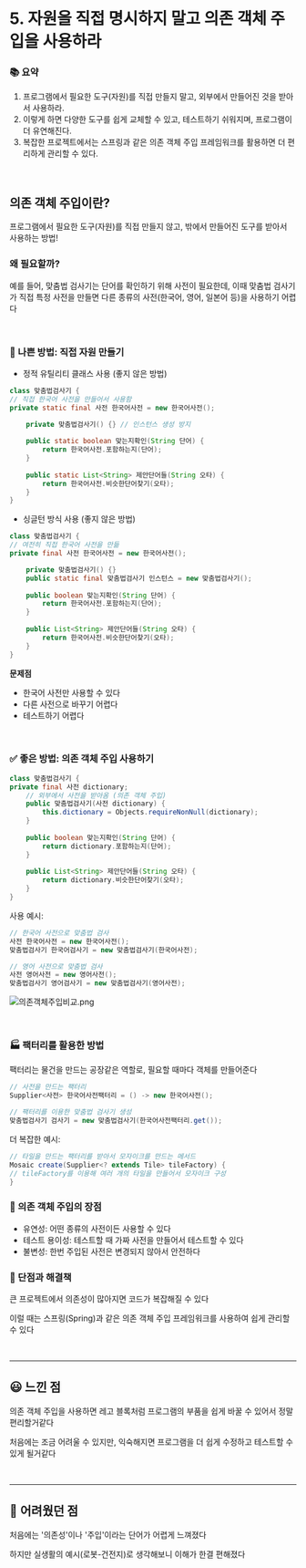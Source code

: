 # 5. 자원을 직접 명시하지 말고 의존 객체 주입을 사용하라

### 📚 요약
1. 프로그램에서 필요한 도구(자원)를 직접 만들지 말고, 외부에서 만들어진 것을 받아서 사용하라.
2. 이렇게 하면 다양한 도구를 쉽게 교체할 수 있고, 테스트하기 쉬워지며, 프로그램이 더 유연해진다. 
3. 복잡한 프로젝트에서는 스프링과 같은 의존 객체 주입 프레임워크를 활용하면 더 편리하게 관리할 수 있다.

<br>

## 의존 객체 주입이란?
프로그램에서 필요한 도구(자원)를 직접 만들지 않고, 밖에서 만들어진 도구를 받아서 사용하는 방법!
### 왜 필요할까?
예를 들어, 맞춤법 검사기는 단어를 확인하기 위해 사전이 필요한데, 이때 맞춤법 검사기가 직접 특정 사전을 만들면 다른 종류의 사전(한국어, 영어, 일본어 등)을 사용하기 어렵다

<br>

### 🚫 나쁜 방법: 직접 자원 만들기

- 정적 유틸리티 클래스 사용 (좋지 않은 방법)

```java
class 맞춤법검사기 {
// 직접 한국어 사전을 만들어서 사용함
private static final 사전 한국어사전 = new 한국어사전();

    private 맞춤법검사기() {} // 인스턴스 생성 방지
    
    public static boolean 맞는지확인(String 단어) {
        return 한국어사전.포함하는지(단어);
    }
    
    public static List<String> 제안단어들(String 오타) {
        return 한국어사전.비슷한단어찾기(오타);
    }
}
```

- 싱글턴 방식 사용 (좋지 않은 방법)

```java
class 맞춤법검사기 {
// 여전히 직접 한국어 사전을 만듦
private final 사전 한국어사전 = new 한국어사전();

    private 맞춤법검사기() {}
    public static final 맞춤법검사기 인스턴스 = new 맞춤법검사기();
    
    public boolean 맞는지확인(String 단어) {
        return 한국어사전.포함하는지(단어);
    }
    
    public List<String> 제안단어들(String 오타) {
        return 한국어사전.비슷한단어찾기(오타);
    }
}
```

**문제점**
- 한국어 사전만 사용할 수 있다
- 다른 사전으로 바꾸기 어렵다
- 테스트하기 어렵다

<br>

### ✅ 좋은 방법: 의존 객체 주입 사용하기

```java 
class 맞춤법검사기 {
private final 사전 dictionary;
    // 외부에서 사전을 받아옴 (의존 객체 주입)
    public 맞춤법검사기(사전 dictionary) {
        this.dictionary = Objects.requireNonNull(dictionary);
    }
    
    public boolean 맞는지확인(String 단어) {
        return dictionary.포함하는지(단어);
    }
    
    public List<String> 제안단어들(String 오타) {
        return dictionary.비슷한단어찾기(오타);
    }
}
```

사용 예시:

```java
// 한국어 사전으로 맞춤법 검사
사전 한국어사전 = new 한국어사전();
맞춤법검사기 한국어검사기 = new 맞춤법검사기(한국어사전);

// 영어 사전으로 맞춤법 검사
사전 영어사전 = new 영어사전();
맞춤법검사기 영어검사기 = new 맞춤법검사기(영어사전);
```

![의존객체주입비교.png](..%2F..%2F..%2F..%2F..%2F%EC%9D%98%EC%A1%B4%EA%B0%9D%EC%B2%B4%EC%A3%BC%EC%9E%85%EB%B9%84%EA%B5%90.png)


<br>

### 🏭 팩터리를 활용한 방법

팩터리는 물건을 만드는 공장같은 역할로, 필요할 때마다 객체를 만들어준다

```java
// 사전을 만드는 팩터리
Supplier<사전> 한국어사전팩터리 = () -> new 한국어사전();

// 팩터리를 이용한 맞춤법 검사기 생성
맞춤법검사기 검사기 = new 맞춤법검사기(한국어사전팩터리.get());
```

더 복잡한 예시:
```java
// 타일을 만드는 팩터리를 받아서 모자이크를 만드는 메서드
Mosaic create(Supplier<? extends Tile> tileFactory) {
// tileFactory를 이용해 여러 개의 타일을 만들어서 모자이크 구성
}
```

### 📝 의존 객체 주입의 장점

- 유연성: 어떤 종류의 사전이든 사용할 수 있다
- 테스트 용이성: 테스트할 때 가짜 사전을 만들어서 테스트할 수 있다
- 불변성: 한번 주입된 사전은 변경되지 않아서 안전하다

### 🤔 단점과 해결책

큰 프로젝트에서 의존성이 많아지면 코드가 복잡해질 수 있다 

이럴 때는 스프링(Spring)과 같은 의존 객체 주입 프레임워크를 사용하여 쉽게 관리할 수 있다

<br>

---

## 😃 느낀 점
의존 객체 주입을 사용하면 레고 블록처럼 프로그램의 부품을 쉽게 바꿀 수 있어서 정말 편리할거같다

처음에는 조금 어려울 수 있지만, 익숙해지면 프로그램을 더 쉽게 수정하고 테스트할 수 있게 될거같다

<br>

---

## 🧩 어려웠던 점
처음에는 '의존성'이나 '주입'이라는 단어가 어렵게 느껴졌다 

하지만 실생활의 예시(로봇-건전지)로 생각해보니 이해가 한결 편해졌다